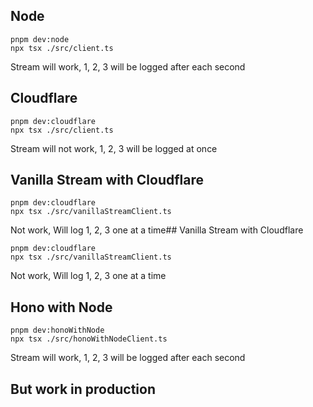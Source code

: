 ## Node

```
pnpm dev:node
npx tsx ./src/client.ts
```

Stream will work, 1, 2, 3 will be logged after each second

## Cloudflare

```
pnpm dev:cloudflare
npx tsx ./src/client.ts
```

Stream will not work, 1, 2, 3 will be logged at once

## Vanilla Stream with Cloudflare

```
pnpm dev:cloudflare
npx tsx ./src/vanillaStreamClient.ts
```

Not work, Will log 1, 2, 3 one at a time## Vanilla Stream with Cloudflare

```
pnpm dev:cloudflare
npx tsx ./src/vanillaStreamClient.ts
```

Not work, Will log 1, 2, 3 one at a time

## Hono with Node

```
pnpm dev:honoWithNode
npx tsx ./src/honoWithNodeClient.ts
```

Stream will work, 1, 2, 3 will be logged after each second

## But work in production
